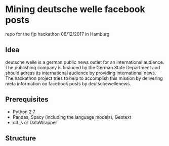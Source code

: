 # Mining deutsche welle facebook posts

repo for the fjp hackathon 06/12/2017 in Hamburg

## Idea

deutsche welle is a german public news outlet for an international audience. 
The publishing company is financed by the German State Department and should adress its international audience by providing international news.
The hackathon project tries to help to accomplish this mission by delivering meta information on facebook posts by deutschewellenews. 

## Prerequisites

* Python 2.7
* Pandas, Spacy (including the language models), Geotext
* d3.js or DataWrapper

## Structure
